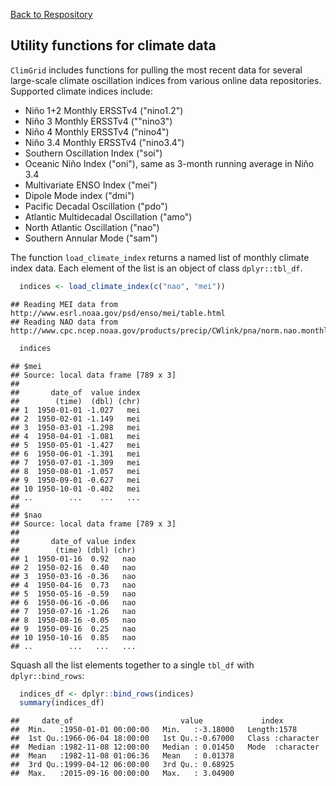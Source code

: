 [Back to Respository](https://github.com/camposfa/ClimGrid)

Utility functions for climate data
----------------------------------

`ClimGrid` includes functions for pulling the most recent data for several large-scale climate oscillation indices from various online data repositories. Supported climate indices include:

-   Niño 1+2 Monthly ERSSTv4 ("nino1.2")
-   Niño 3 Monthly ERSSTv4 (""nino3")
-   Niño 4 Monthly ERSSTv4 ("nino4")
-   Niño 3.4 Monthly ERSSTv4 ("nino3.4")
-   Southern Oscillation Index ("soi")
-   Oceanic Niño Index ("oni"), same as 3-month running average in Niño 3.4
-   Multivariate ENSO Index ("mei")
-   Dipole Mode index ("dmi")
-   Pacific Decadal Oscillation ("pdo")
-   Atlantic Multidecadal Oscillation ("amo")
-   North Atlantic Oscillation ("nao")
-   Southern Annular Mode ("sam")

The function `load_climate_index` returns a named list of monthly climate index data. Each element of the list is an object of class `dplyr::tbl_df`.

``` r
  indices <- load_climate_index(c("nao", "mei"))
```

    ## Reading MEI data from http://www.esrl.noaa.gov/psd/enso/mei/table.html
    ## Reading NAO data from http://www.cpc.ncep.noaa.gov/products/precip/CWlink/pna/norm.nao.monthly.b5001.current.ascii.table

``` r
  indices
```

    ## $mei
    ## Source: local data frame [789 x 3]
    ## 
    ##       date_of  value index
    ##        (time)  (dbl) (chr)
    ## 1  1950-01-01 -1.027   mei
    ## 2  1950-02-01 -1.149   mei
    ## 3  1950-03-01 -1.298   mei
    ## 4  1950-04-01 -1.081   mei
    ## 5  1950-05-01 -1.427   mei
    ## 6  1950-06-01 -1.391   mei
    ## 7  1950-07-01 -1.309   mei
    ## 8  1950-08-01 -1.057   mei
    ## 9  1950-09-01 -0.627   mei
    ## 10 1950-10-01 -0.402   mei
    ## ..        ...    ...   ...
    ## 
    ## $nao
    ## Source: local data frame [789 x 3]
    ## 
    ##       date_of value index
    ##        (time) (dbl) (chr)
    ## 1  1950-01-16  0.92   nao
    ## 2  1950-02-16  0.40   nao
    ## 3  1950-03-16 -0.36   nao
    ## 4  1950-04-16  0.73   nao
    ## 5  1950-05-16 -0.59   nao
    ## 6  1950-06-16 -0.06   nao
    ## 7  1950-07-16 -1.26   nao
    ## 8  1950-08-16 -0.05   nao
    ## 9  1950-09-16  0.25   nao
    ## 10 1950-10-16  0.85   nao
    ## ..        ...   ...   ...

Squash all the list elements together to a single `tbl_df` with `dplyr::bind_rows`:

``` r
  indices_df <- dplyr::bind_rows(indices)
  summary(indices_df)
```

    ##     date_of                        value             index          
    ##  Min.   :1950-01-01 00:00:00   Min.   :-3.18000   Length:1578       
    ##  1st Qu.:1966-06-04 18:00:00   1st Qu.:-0.67000   Class :character  
    ##  Median :1982-11-08 12:00:00   Median : 0.01450   Mode  :character  
    ##  Mean   :1982-11-08 01:06:36   Mean   : 0.01378                     
    ##  3rd Qu.:1999-04-12 06:00:00   3rd Qu.: 0.68925                     
    ##  Max.   :2015-09-16 00:00:00   Max.   : 3.04900
